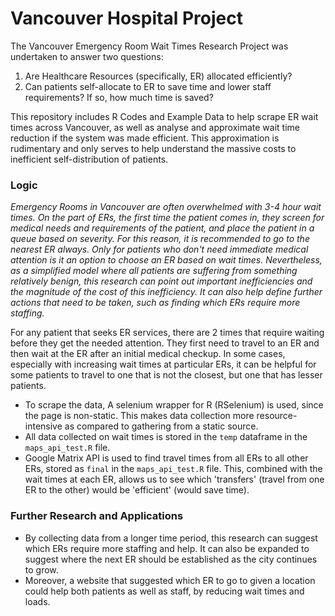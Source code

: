 # Vancouver Hospital Project

The Vancouver Emergency Room Wait Times Research Project was undertaken to answer two questions:

1. Are Healthcare Resources (specifically, ER) allocated efficiently?
2. Can patients self-allocate to ER to save time and lower staff requirements? If so, how much time is saved?

This repository includes R Codes and Example Data to help scrape ER wait times across Vancouver, as well as analyse and approximate wait time reduction if the system was made efficient. This approximation is rudimentary and only serves to help understand the massive costs to inefficient self-distribution of patients. 

### Logic

*Emergency Rooms in Vancouver are often overwhelmed with 3-4 hour wait times. On the part of ERs, the first time the patient comes in, they screen for medical needs and requirements of the patient, and place the patient in a queue based on severity. For this reason, it is recommended to go to the nearest ER always. Only for patients who don't need immediate medical attention is it an option to choose an ER based on wait times. 
Nevertheless, as a simplified model where all patients are suffering from something relatively benign, this research can point out important inefficiencies and the magnitude of the cost of this inefficiency. It can also help define further actions that need to be taken, such as finding which ERs require more staffing.*

For any patient that seeks ER services, there are 2 times that require waiting before they get the needed attention. They first need to travel to an ER and then wait at the ER after an initial medical checkup.
In some cases, especially with increasing wait times at particular ERs, it can be helpful for some patients to travel to one that is not the closest, but one that has lesser patients. 

- To scrape the data, A selenium wrapper for R (RSelenium) is used, since the page is non-static. This makes data collection more resource-intensive as compared to gathering from a static source. 
- All data collected on wait times is stored in the `temp` dataframe in the `maps_api_test.R` file.
- Google Matrix API is used to find travel times from all ERs to all other ERs, stored as `final` in the `maps_api_test.R` file. This, combined with the wait times at each ER, allows us to see which 'transfers' (travel from one ER to the other) would be 'efficient' (would save time).

### Further Research and Applications

- By collecting data from a longer time period, this research can suggest which ERs require more staffing and help. It can also be expanded to suggest where the next ER should be established as the city continues to grow.
- Moreover, a website that suggested which ER to go to given a location could help both patients as well as staff, by reducing wait times and loads.